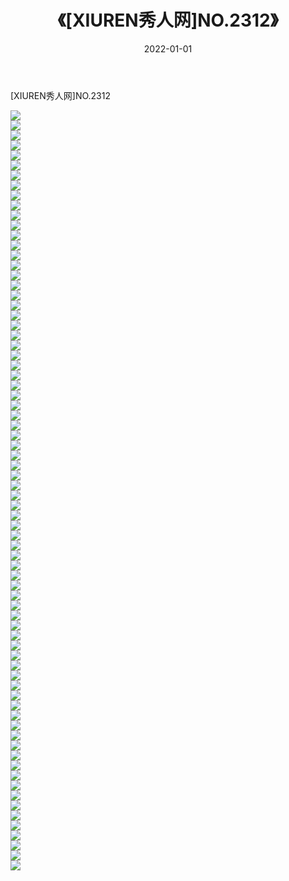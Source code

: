 ﻿---
layout: post
title:  《[XIUREN秀人网]NO.2312》
date:   2022-01-01
img: http://img.660000.xyz/Sharelink/秀人网/秀人网第03部分/[XIUREN秀人网]NO.2312/000.jpg
categories: [美女, 清纯, 唯美]
---

[XIUREN秀人网]NO.2312

 ![](http://img.660000.xyz/Sharelink/秀人网/秀人网第03部分/[XIUREN秀人网]NO.2312/001.jpg) <br>![](http://img.660000.xyz/Sharelink/秀人网/秀人网第03部分/[XIUREN秀人网]NO.2312/002.jpg) <br>![](http://img.660000.xyz/Sharelink/秀人网/秀人网第03部分/[XIUREN秀人网]NO.2312/003.jpg) <br>![](http://img.660000.xyz/Sharelink/秀人网/秀人网第03部分/[XIUREN秀人网]NO.2312/004.jpg) <br>![](http://img.660000.xyz/Sharelink/秀人网/秀人网第03部分/[XIUREN秀人网]NO.2312/005.jpg) <br>![](http://img.660000.xyz/Sharelink/秀人网/秀人网第03部分/[XIUREN秀人网]NO.2312/006.jpg) <br>![](http://img.660000.xyz/Sharelink/秀人网/秀人网第03部分/[XIUREN秀人网]NO.2312/007.jpg) <br>![](http://img.660000.xyz/Sharelink/秀人网/秀人网第03部分/[XIUREN秀人网]NO.2312/008.jpg) <br>![](http://img.660000.xyz/Sharelink/秀人网/秀人网第03部分/[XIUREN秀人网]NO.2312/009.jpg) <br>![](http://img.660000.xyz/Sharelink/秀人网/秀人网第03部分/[XIUREN秀人网]NO.2312/010.jpg) <br>![](http://img.660000.xyz/Sharelink/秀人网/秀人网第03部分/[XIUREN秀人网]NO.2312/011.jpg) <br>![](http://img.660000.xyz/Sharelink/秀人网/秀人网第03部分/[XIUREN秀人网]NO.2312/012.jpg) <br>![](http://img.660000.xyz/Sharelink/秀人网/秀人网第03部分/[XIUREN秀人网]NO.2312/013.jpg) <br>![](http://img.660000.xyz/Sharelink/秀人网/秀人网第03部分/[XIUREN秀人网]NO.2312/014.jpg) <br>![](http://img.660000.xyz/Sharelink/秀人网/秀人网第03部分/[XIUREN秀人网]NO.2312/015.jpg) <br>![](http://img.660000.xyz/Sharelink/秀人网/秀人网第03部分/[XIUREN秀人网]NO.2312/016.jpg) <br>![](http://img.660000.xyz/Sharelink/秀人网/秀人网第03部分/[XIUREN秀人网]NO.2312/017.jpg) <br>![](http://img.660000.xyz/Sharelink/秀人网/秀人网第03部分/[XIUREN秀人网]NO.2312/018.jpg) <br>![](http://img.660000.xyz/Sharelink/秀人网/秀人网第03部分/[XIUREN秀人网]NO.2312/019.jpg) <br>![](http://img.660000.xyz/Sharelink/秀人网/秀人网第03部分/[XIUREN秀人网]NO.2312/020.jpg) <br>![](http://img.660000.xyz/Sharelink/秀人网/秀人网第03部分/[XIUREN秀人网]NO.2312/021.jpg) <br>![](http://img.660000.xyz/Sharelink/秀人网/秀人网第03部分/[XIUREN秀人网]NO.2312/022.jpg) <br>![](http://img.660000.xyz/Sharelink/秀人网/秀人网第03部分/[XIUREN秀人网]NO.2312/023.jpg) <br>![](http://img.660000.xyz/Sharelink/秀人网/秀人网第03部分/[XIUREN秀人网]NO.2312/024.jpg) <br>![](http://img.660000.xyz/Sharelink/秀人网/秀人网第03部分/[XIUREN秀人网]NO.2312/025.jpg) <br>![](http://img.660000.xyz/Sharelink/秀人网/秀人网第03部分/[XIUREN秀人网]NO.2312/026.jpg) <br>![](http://img.660000.xyz/Sharelink/秀人网/秀人网第03部分/[XIUREN秀人网]NO.2312/027.jpg) <br>![](http://img.660000.xyz/Sharelink/秀人网/秀人网第03部分/[XIUREN秀人网]NO.2312/028.jpg) <br>![](http://img.660000.xyz/Sharelink/秀人网/秀人网第03部分/[XIUREN秀人网]NO.2312/029.jpg) <br>![](http://img.660000.xyz/Sharelink/秀人网/秀人网第03部分/[XIUREN秀人网]NO.2312/030.jpg) <br>![](http://img.660000.xyz/Sharelink/秀人网/秀人网第03部分/[XIUREN秀人网]NO.2312/031.jpg) <br>![](http://img.660000.xyz/Sharelink/秀人网/秀人网第03部分/[XIUREN秀人网]NO.2312/032.jpg) <br>![](http://img.660000.xyz/Sharelink/秀人网/秀人网第03部分/[XIUREN秀人网]NO.2312/033.jpg) <br>![](http://img.660000.xyz/Sharelink/秀人网/秀人网第03部分/[XIUREN秀人网]NO.2312/034.jpg) <br>![](http://img.660000.xyz/Sharelink/秀人网/秀人网第03部分/[XIUREN秀人网]NO.2312/035.jpg) <br>![](http://img.660000.xyz/Sharelink/秀人网/秀人网第03部分/[XIUREN秀人网]NO.2312/036.jpg) <br>![](http://img.660000.xyz/Sharelink/秀人网/秀人网第03部分/[XIUREN秀人网]NO.2312/037.jpg) <br>![](http://img.660000.xyz/Sharelink/秀人网/秀人网第03部分/[XIUREN秀人网]NO.2312/038.jpg) <br>![](http://img.660000.xyz/Sharelink/秀人网/秀人网第03部分/[XIUREN秀人网]NO.2312/039.jpg) <br>![](http://img.660000.xyz/Sharelink/秀人网/秀人网第03部分/[XIUREN秀人网]NO.2312/040.jpg) <br>![](http://img.660000.xyz/Sharelink/秀人网/秀人网第03部分/[XIUREN秀人网]NO.2312/041.jpg) <br>![](http://img.660000.xyz/Sharelink/秀人网/秀人网第03部分/[XIUREN秀人网]NO.2312/042.jpg) <br>![](http://img.660000.xyz/Sharelink/秀人网/秀人网第03部分/[XIUREN秀人网]NO.2312/043.jpg) <br>![](http://img.660000.xyz/Sharelink/秀人网/秀人网第03部分/[XIUREN秀人网]NO.2312/044.jpg) <br>![](http://img.660000.xyz/Sharelink/秀人网/秀人网第03部分/[XIUREN秀人网]NO.2312/045.jpg) <br>![](http://img.660000.xyz/Sharelink/秀人网/秀人网第03部分/[XIUREN秀人网]NO.2312/046.jpg) <br>![](http://img.660000.xyz/Sharelink/秀人网/秀人网第03部分/[XIUREN秀人网]NO.2312/047.jpg) <br>![](http://img.660000.xyz/Sharelink/秀人网/秀人网第03部分/[XIUREN秀人网]NO.2312/048.jpg) <br>![](http://img.660000.xyz/Sharelink/秀人网/秀人网第03部分/[XIUREN秀人网]NO.2312/049.jpg) <br>![](http://img.660000.xyz/Sharelink/秀人网/秀人网第03部分/[XIUREN秀人网]NO.2312/050.jpg) <br>![](http://img.660000.xyz/Sharelink/秀人网/秀人网第03部分/[XIUREN秀人网]NO.2312/051.jpg) <br>![](http://img.660000.xyz/Sharelink/秀人网/秀人网第03部分/[XIUREN秀人网]NO.2312/052.jpg) <br>![](http://img.660000.xyz/Sharelink/秀人网/秀人网第03部分/[XIUREN秀人网]NO.2312/053.jpg) <br>![](http://img.660000.xyz/Sharelink/秀人网/秀人网第03部分/[XIUREN秀人网]NO.2312/054.jpg) <br>![](http://img.660000.xyz/Sharelink/秀人网/秀人网第03部分/[XIUREN秀人网]NO.2312/055.jpg) <br>![](http://img.660000.xyz/Sharelink/秀人网/秀人网第03部分/[XIUREN秀人网]NO.2312/056.jpg) <br>![](http://img.660000.xyz/Sharelink/秀人网/秀人网第03部分/[XIUREN秀人网]NO.2312/057.jpg) <br>![](http://img.660000.xyz/Sharelink/秀人网/秀人网第03部分/[XIUREN秀人网]NO.2312/058.jpg) <br>![](http://img.660000.xyz/Sharelink/秀人网/秀人网第03部分/[XIUREN秀人网]NO.2312/059.jpg) <br>![](http://img.660000.xyz/Sharelink/秀人网/秀人网第03部分/[XIUREN秀人网]NO.2312/060.jpg) <br>![](http://img.660000.xyz/Sharelink/秀人网/秀人网第03部分/[XIUREN秀人网]NO.2312/061.jpg) <br>![](http://img.660000.xyz/Sharelink/秀人网/秀人网第03部分/[XIUREN秀人网]NO.2312/062.jpg) <br>![](http://img.660000.xyz/Sharelink/秀人网/秀人网第03部分/[XIUREN秀人网]NO.2312/063.jpg) <br>![](http://img.660000.xyz/Sharelink/秀人网/秀人网第03部分/[XIUREN秀人网]NO.2312/064.jpg) <br>![](http://img.660000.xyz/Sharelink/秀人网/秀人网第03部分/[XIUREN秀人网]NO.2312/065.jpg) <br>![](http://img.660000.xyz/Sharelink/秀人网/秀人网第03部分/[XIUREN秀人网]NO.2312/066.jpg) <br>![](http://img.660000.xyz/Sharelink/秀人网/秀人网第03部分/[XIUREN秀人网]NO.2312/067.jpg) <br>![](http://img.660000.xyz/Sharelink/秀人网/秀人网第03部分/[XIUREN秀人网]NO.2312/068.jpg) <br>![](http://img.660000.xyz/Sharelink/秀人网/秀人网第03部分/[XIUREN秀人网]NO.2312/069.jpg) <br>![](http://img.660000.xyz/Sharelink/秀人网/秀人网第03部分/[XIUREN秀人网]NO.2312/070.jpg) <br>![](http://img.660000.xyz/Sharelink/秀人网/秀人网第03部分/[XIUREN秀人网]NO.2312/071.jpg) <br>![](http://img.660000.xyz/Sharelink/秀人网/秀人网第03部分/[XIUREN秀人网]NO.2312/072.jpg) <br>![](http://img.660000.xyz/Sharelink/秀人网/秀人网第03部分/[XIUREN秀人网]NO.2312/073.jpg) <br>![](http://img.660000.xyz/Sharelink/秀人网/秀人网第03部分/[XIUREN秀人网]NO.2312/074.jpg) <br>![](http://img.660000.xyz/Sharelink/秀人网/秀人网第03部分/[XIUREN秀人网]NO.2312/075.jpg) <br>![](http://img.660000.xyz/Sharelink/秀人网/秀人网第03部分/[XIUREN秀人网]NO.2312/076.jpg) <br>